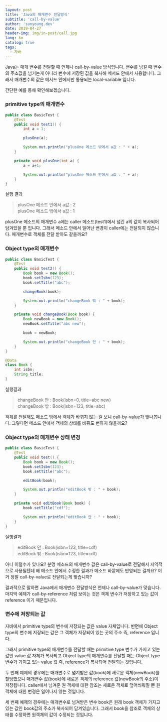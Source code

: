 ```yaml
---
layout: post
title: 'Java의 매개변수 전달방식'
subtitle: 'call-by-value'
author: 'sunyoung.dev'
date: 2019-04-27
header-img: img/in-post/call.jpg
lang: ko
catalog: true
tags:
  - 자바
---
```


Java는 매개 변수를 전달할 때 언제나 call-by-value 방식입니다. 변수를 넘길 때 변수의 주소값을 넘기는게 아니라 변수에 저장된 값을 복사해 메서드 안에서 사용합니다. 그래서 매개변수의 값은 메서드 안에서만 통용되는 local-variable 입니다.  

간단한 예를 통해 확인해보겠습니다.  

### primitive type의 매개변수

```java
public class BasicTest {
    @Test
    public void test1() {
        int a = 1;

        plusOne(a);

        System.out.println("plusOne 메소드 밖에서 a값 : " + a);
    }

    private void plusOne(int a) {
        a = a+1;

        System.out.println("plusOne 메소드 안에서 a값 : " + a);
    }
}
```

실행 결과  

> plusOne 메소드 안에서 a값 : 2  
> plusOne 메소드 밖에서 a값 : 1   

plusOne 메소드의 매개변수 a에는 caller 메소드(test1)에서 넘긴 a의 값이 복사되어 담겨있을 뿐 입니다. 그래서 메소드 안에서 일어난 변경이 caller에는 전달되지 않습니다. 매개변수로 객체를 전달 받아도 같을까요?  

### Object type의 매개변수

```java
public class BasicTest {
    @Test
    public void test2() {
        Book book = new Book();
        book.setIsbn(123);
        book.setTitle("abc");

        changeBook(book);

        System.out.println("changeBook 밖 : " + book);
    }

    private void changeBook(Book book) {
        Book newBook = new Book();
        newBook.setTitle("abc new");

        book = newBook;

        System.out.println("changeBook 안 : " + book);
    }
}

@Data
class Book {
    int isbn;
    String title;
}
```

실행결과  

> changeBook 안 : Book(isbn=0, title=abc new)  
> changeBook 밖 : Book(isbn=123, title=abc)  

객체를 전달해도 메소드 밖에서 객체가 바뀌지 않는 걸 보니 call-by-value가 맞나봅니다. 그렇다면 메소드 안에서 객체의 상태를 바꿔도 변하지 않을까요?   

### Object type의 매개변수 상태 변경

```java
public class BasicTest {
    @Test
    public void test() {
        Book book = new Book();
        book.setIsbn(123);
        book.setTitle("abc");

        editBook(book);

        System.out.println("editBook 밖 : " + book);
    }

    private void editBook(Book book) {
        book.setTitle("cdf");

        System.out.println("editBook 안 : " + book);
    }
}
```

실행결과  

> editBook 안 : Book(isbn=123, title=cdf)  
> editBook 밖 : Book(isbn=123, title=cdf)

아니 이럴수가 있나요? 분명 메소드의 매개변수 값은 call-by-value로 전달해서 지역적으로 사용될텐데 왜 메소드 안에서 수정한 결과가 메소드 바깥에도 반영되는 걸까요? 이거 정말 call-by-value로 전달되는게 맞습니까?  

결과적으로 말하면 Java에서 매개변수 전달방식은 언제나 call-by-value가 맞습니다. 마지막 예제가 call-by-reference 처럼 보이는 것은 객체 변수가 저장하고 있는 값이 reference 이기 때문입니다.  

### 변수에 저장되는 값
자바에서 primitive type의 변수에 저장되는 값은 value 자체입니다. 반면에 Object type의 변수에 저장되는 값은 그 객체가 저장되어 있는 곳의 주소 즉, reference 입니다.   

그래서 primitive type의 매개변수를 전달할 때는 primitive type 변수가 가지고 있는 값인 value 값 자체가 복사되고 Object type의 매개변수를 전달할 때는 Object type 변수가 가지고 있는 value 값 즉, reference가 복사되어 전달되는 것입니다.  

두 번째 예제의 경우에는 매개변수로 넘겨받은 값(book)에 새로운 객체(newBook)를 할당했으니 매개변수 값(book)에 새로운 객체의 reference 값(newBook의 주소)이 저장됩니다. caller에서 넘겨준 원 객체에 대한 참조는 새로운 객체로 덮어씌워질 뿐 원객체에 대한 변경은 일어나지 않는 것입니다.  

세 번째 예제의 경우에는 매개변수로 넘겨받은 변수 book은 원래 book 객체가 가지고 있는 값인 book값의 주소가 복사되어 담겨있습니다. 그래서 book을 참조로 객체의 상태를 수정하면 원객체의 값이 수정되는 것입니다.  
